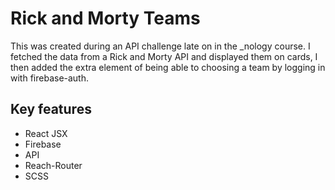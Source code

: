 # Rick and Morty Teams

This was created during an API challenge late on in the _nology course. I fetched the data from a Rick and Morty API and displayed them on cards, I then added the extra element of being able to choosing a team by logging in with firebase-auth.

## Key features

- React JSX
- Firebase
- API
- Reach-Router
- SCSS
